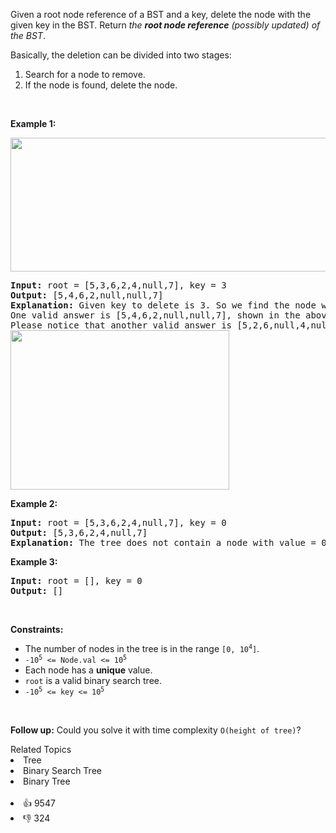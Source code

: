 <p>Given a root node reference of a BST and a key, delete the node with the given key in the BST. Return <em>the <strong>root node reference</strong> (possibly updated) of the BST</em>.</p>

<p>Basically, the deletion can be divided into two stages:</p>

<ol> 
 <li>Search for a node to remove.</li> 
 <li>If the node is found, delete the node.</li> 
</ol>

<p>&nbsp;</p> 
<p><strong class="example">Example 1:</strong></p> 
<img alt="" src="https://assets.leetcode.com/uploads/2020/09/04/del_node_1.jpg" style="width: 800px; height: 214px;" /> 
<pre>
<strong>Input:</strong> root = [5,3,6,2,4,null,7], key = 3
<strong>Output:</strong> [5,4,6,2,null,null,7]
<strong>Explanation:</strong> Given key to delete is 3. So we find the node with value 3 and delete it.
One valid answer is [5,4,6,2,null,null,7], shown in the above BST.
Please notice that another valid answer is [5,2,6,null,4,null,7] and it's also accepted.
<img alt="" src="https://assets.leetcode.com/uploads/2020/09/04/del_node_supp.jpg" style="width: 350px; height: 255px;" />
</pre>

<p><strong class="example">Example 2:</strong></p>

<pre>
<strong>Input:</strong> root = [5,3,6,2,4,null,7], key = 0
<strong>Output:</strong> [5,3,6,2,4,null,7]
<strong>Explanation:</strong> The tree does not contain a node with value = 0.
</pre>

<p><strong class="example">Example 3:</strong></p>

<pre>
<strong>Input:</strong> root = [], key = 0
<strong>Output:</strong> []
</pre>

<p>&nbsp;</p> 
<p><strong>Constraints:</strong></p>

<ul> 
 <li>The number of nodes in the tree is in the range <code>[0, 10<sup>4</sup>]</code>.</li> 
 <li><code>-10<sup>5</sup> &lt;= Node.val &lt;= 10<sup>5</sup></code></li> 
 <li>Each node has a <strong>unique</strong> value.</li> 
 <li><code>root</code> is a valid binary search tree.</li> 
 <li><code>-10<sup>5</sup> &lt;= key &lt;= 10<sup>5</sup></code></li> 
</ul>

<p>&nbsp;</p> 
<p><strong>Follow up:</strong> Could you solve it with time complexity <code>O(height of tree)</code>?</p>

<div><div>Related Topics</div><div><li>Tree</li><li>Binary Search Tree</li><li>Binary Tree</li></div></div><br><div><li>👍 9547</li><li>👎 324</li></div>